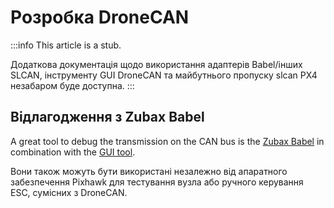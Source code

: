 # Розробка DroneCAN

:::info
This article is a stub.

Додаткова документація щодо використання адаптерів Babel/інших SLCAN, інструменту GUI DroneCAN та майбутнього пропуску slcan PX4 незабаром буде доступна.
:::

## Відлагодження з Zubax Babel

A great tool to debug the transmission on the CAN bus is the [Zubax Babel](https://zubax.com/products/babel) in combination with the [GUI tool](https://dronecan.github.io/GUI_Tool/Overview/).

Вони також можуть бути використані незалежно від апаратного забезпечення Pixhawk для тестування вузла або ручного керування ESC, сумісних з DroneCAN.

